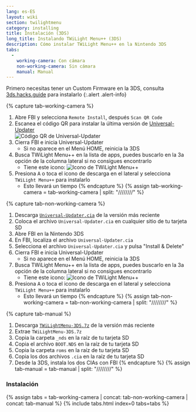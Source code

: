 ```yaml
---
lang: es-ES
layout: wiki
section: twilightmenu
category: installing
title: Instalación (3DS)
long_title: Instalando TWiLight Menu++ (3DS)
description: Cómo instalar TWiLight Menu++ en la Nintendo 3DS
tabs:
  - 
    working-camera: Con cámara
    non-working-camera: Sin cámara
    manual: Manual
---
```


Primero necesitas tener un Custom Firmware en la 3DS, consulta [3ds.hacks.guide](https://3ds.hacks.guide) para instalarlo
{:.alert .alert-info}

{% capture tab-working-camera %}
1. Abre FBI y selecciona `Remote Install`, después `Scan QR Code`
1. Escanea el código QR para instalar la última versión de [Universal-Updater](https://github.com/Universal-Team/Universal-Updater)<br> ![Código QR de Universal-Updater](https://db.universal-team.net/assets/images/qr/universal-updater.cia.png)
1. Cierra FBI e inicia Universal-Updater
   - Si no aparece en el Menú HOME, reinicia la 3DS
1. Busca TWiLight Menu++ en la lista de apps, puedes buscarlo en la 3a opción de la columna lateral si no consigues encontrarlo
   - Tiene este icono: ![Icono de TWiLight Menu++](https://raw.githubusercontent.com/DS-Homebrew/TWiLightMenu/master/booter/icon.bmp)
1. Presiona <kbd class="face">A</kbd> o toca el icono de descarga en el lateral y selecciona `TWiLight Menu++` para instalarlo
   - Esto llevará un tiempo
{% endcapture %}
{% assign tab-working-camera = tab-working-camera | split: "////////" %}

{% capture tab-non-working-camera %}
1. Descarga [`Universal-Updater.cia`](https://github.com/Universal-Team/Universal-Updater/releases/latest/download/Universal-Updater.cia) de la versión más reciente
1. Coloca el archivo `Universal-Updater.cia` en cualquier sitio de tu tarjeta SD
1. Abre FBI en la Nintendo 3DS
1. En FBI, localiza el archivo `Universal-Updater.cia`
1. Selecciona el archivo `Universal-Updater.cia` y pulsa "Install & Delete"
1. Cierra FBI e inicia Universal-Updater
   - Si no aparece en el Menú HOME, reinicia la 3DS
1. Busca TWiLight Menu++ en la lista de apps, puedes buscarlo en la 3a opción de la columna lateral si no consigues encontrarlo
   - Tiene este icono: ![Icono de TWiLight Menu++](https://raw.githubusercontent.com/DS-Homebrew/TWiLightMenu/master/booter/icon.bmp)
1. Presiona <kbd class="face">A</kbd> o toca el icono de descarga en el lateral y selecciona `TWiLight Menu++` para instalarlo
   - Esto llevará un tiempo
{% endcapture %}
{% assign tab-non-working-camera = tab-non-working-camera | split: "////////" %}

{% capture tab-manual %}
1. Descarga [`TWiLightMenu-3DS.7z`](https://github.com/DS-Homebrew/TWiLightMenu/releases/latest/download/TWiLightMenu-3DS.7z) de la versión más reciente
1. Extrae `TWiLightMenu-3DS.7z`
1. Copia la carpeta `_nds` en la raíz de tu tarjeta SD
1. Copia el archivo `BOOT.NDS` en la raíz de tu tarjeta SD
1. Copia la carpeta `roms` en la raíz de tu tarjeta SD
1. Copia los dos archivos `.cia` en la raíz de tu tarjeta SD
1. Desde la 3DS, instala los dos CIAs con FBI
{% endcapture %}
{% assign tab-manual = tab-manual | split: "////////" %}

### Instalación

{% assign tabs = tab-working-camera | concat: tab-non-working-camera | concat: tab-manual %}
{% include tabs.html index=0 tabs=tabs %}
